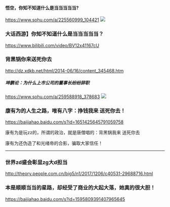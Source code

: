 #### 悟空，你知不知道什么是当当当当当?
https://www.sohu.com/a/225560999_104421
![](http://m.iqiyipic.com/u7/image/20180511/1a/e1/uv_20016635075_m_601_480_270.jpg)

### 大话西游】你知不知道什么是当当当当当？
https://www.bilibili.com/video/BV12x41167cU

### 背黑锅你来送死你去
http://dz.xdkb.net/html/2014-06/16/content_345468.htm
##### 坤鹏论：为什么上市公司的董事长纷纷辞职
https://www.sohu.com/a/259588918_378683
![](http://5b0988e595225.cdn.sohucs.com/images/20181015/5cf6a591b89942889a17088b50225198.png)

### 康有为的人生之路，唯有八字：挣钱我来 送死你去！
https://baijiahao.baidu.com/s?id=1651425645791059758

康有为是玩zz的，所谓的政治，就是唐僧唱的：背黑锅我来 送死你去

康有为还伪造了和光绪帝的合影，骗取大家信任！

---
### 世界zd盛会彰显zg大d担当
http://theory.people.com.cn/big5/n1/2017/1206/c40531-29688716.html

### 本是顺顺当当的星路，却经受了商业的大起大落，她真的很大胆！
https://baijiahao.baidu.com/s?id=1595809391407965645
